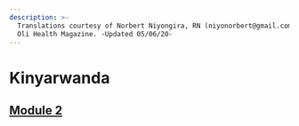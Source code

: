 ```yaml
---
description: >-
  Translations courtesy of Norbert Niyongira, RN (niyonorbert@gmail.com) with
  Oli Health Magazine. -Updated 05/06/20-
---
```


# Kinyarwanda

## [Module 2](https://drive.google.com/file/d/1k3yFYbKTZHm06Xsihp5CZBxbfmYgDo0B/view?usp=sharing)

